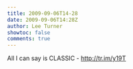 ```yaml
---
title: 2009-09-06T14-28
date: 2009-09-06T14:28Z
author: Lee Turner
showtoc: false
comments: true
---
```


All I can say is CLASSIC - http://tr.im/y19T

